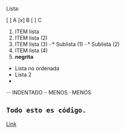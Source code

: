 Lista:

[ ] A
[x] B
[ ] C


1. ITEM lista
2. ITEM lista (2)
1. ITEM lista (3)
··* Sublista (1)
··* Sublista (2)
4. ITEM lista (4)
5. __negrita__
* Lista no ordenada
* Lista 2
* 
··· INDENTADO
·· MENOS
· MENOS

```Todo esto es código.```
---
[Link](https://ejemplo.com/ "Título opcional del enlace")